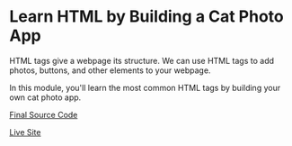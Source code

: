 # Learn HTML by Building a Cat Photo App

HTML tags give a webpage its structure. We can use HTML tags to add photos, buttons, and other elements to your webpage.

In this module, you'll learn the most common HTML tags by building your own cat photo app.

[Final Source Code](https://github.com/CERTIFIED2003/freeCodeCamp/blob/main/Responsive%20Web%20Design/01-Learn%20HTML%20by%20Building%20a%20Cat%20Photo%20App/CatPhotoApp.html)

[Live Site](https://CatPhotoApp.certified2003.repl.co)
